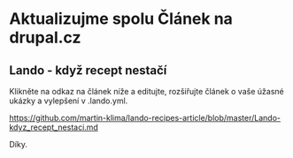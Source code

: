 # Aktualizujme spolu Článek na drupal.cz 

## Lando - když recept nestačí

Klikněte na odkaz na článek níže a editujte, rozšiřujte článek o vaše úžasné ukázky a vylepšení v .lando.yml.

https://github.com/martin-klima/lando-recipes-article/blob/master/Lando-kdyz_recept_nestaci.md

Díky.
